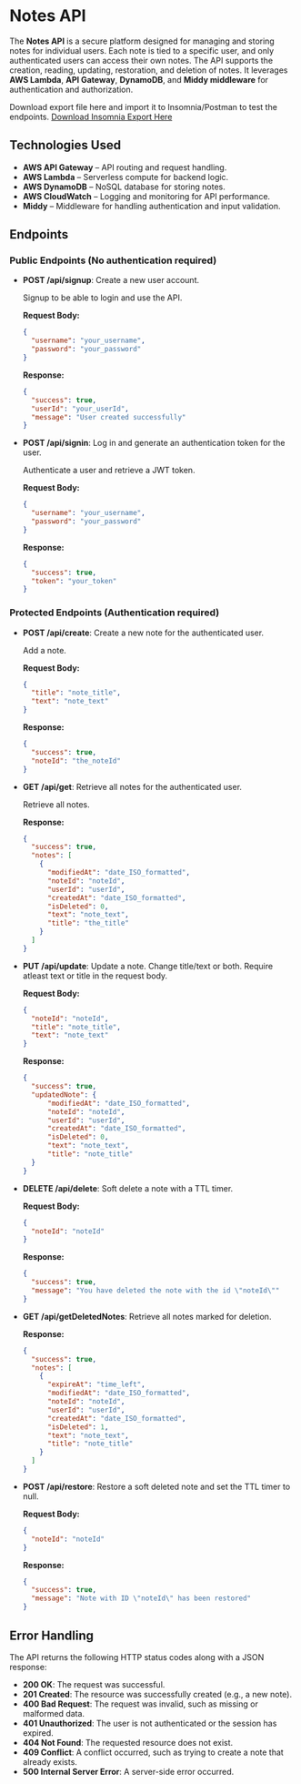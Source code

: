 # Notes API

The **Notes API** is a secure platform designed for managing and storing notes for individual users. Each note is tied to a specific user, and only authenticated users can access their own notes. The API supports the creation, reading, updating, restoration, and deletion of notes. It leverages **AWS Lambda**, **API Gateway**, **DynamoDB**, and **Middy middleware** for authentication and authorization.

Download export file here and import it to Insomnia/Postman to test the endpoints.
[Download Insomnia Export Here](./docs/Linus_Insomnia_API_Notes.json)

## Technologies Used
- **AWS API Gateway** – API routing and request handling.
- **AWS Lambda** – Serverless compute for backend logic.
- **AWS DynamoDB** – NoSQL database for storing notes.
- **AWS CloudWatch** – Logging and monitoring for API performance.
- **Middy** – Middleware for handling authentication and input validation.

## Endpoints

### Public Endpoints (No authentication required)

- **POST /api/signup**: Create a new user account.

  Signup to be able to login and use the API.

  **Request Body:**
  ```json
  {
    "username": "your_username",
    "password": "your_password"
  }
  ```

  **Response:**
  ```json
  {
    "success": true,
    "userId": "your_userId",
    "message": "User created successfully"
  }
  ```

- **POST /api/signin**: Log in and generate an authentication token for the user.

  Authenticate a user and retrieve a JWT token.

  **Request Body:**
  ```json
  {
    "username": "your_username",
    "password": "your_password"
  }
  ```

  **Response:**
  ```json
  {
    "success": true,
    "token": "your_token"
  }
  ```

### Protected Endpoints (Authentication required)

- **POST /api/create**: Create a new note for the authenticated user.

  Add a note.

  **Request Body:**
  ```json
  {
    "title": "note_title",
    "text": "note_text"
  }
  ```

  **Response:**
  ```json
  {
    "success": true,
    "noteId": "the_noteId"
  }
  ```

- **GET /api/get**: Retrieve all notes for the authenticated user.

  Retrieve all notes.

  **Response:**
  ```json
  {
    "success": true,
    "notes": [
      {
        "modifiedAt": "date_ISO_formatted",
        "noteId": "noteId",
        "userId": "userId",
        "createdAt": "date_ISO_formatted",
        "isDeleted": 0,
        "text": "note_text",
        "title": "the_title"
      }
    ]
  }
  ```

- **PUT /api/update**: Update a note. Change title/text or both.
Require atleast text or title in the request body.

  **Request Body:**
  ```json
  {
    "noteId": "noteId",
    "title": "note_title",
    "text": "note_text"
  }
  ```

  **Response:**
  ```json
  {
    "success": true,
    "updatedNote": {
        "modifiedAt": "date_ISO_formatted",
        "noteId": "noteId",
        "userId": "userId",
        "createdAt": "date_ISO_formatted",
        "isDeleted": 0,
        "text": "note_text",
        "title": "note_title"
    }
  }
  ```

- **DELETE /api/delete**: Soft delete a note with a TTL timer.

  **Request Body:**
  ```json
  {
    "noteId": "noteId"
  }
  ```

  **Response:**
  ```json
  {
    "success": true,
    "message": "You have deleted the note with the id \"noteId\""
  }
  ```

- **GET /api/getDeletedNotes**: Retrieve all notes marked for deletion.

  **Response:**
  ```json
  {
    "success": true,
    "notes": [
      {
        "expireAt": "time_left",
        "modifiedAt": "date_ISO_formatted",
        "noteId": "noteId",
        "userId": "userId",
        "createdAt": "date_ISO_formatted",
        "isDeleted": 1,
        "text": "note_text",
        "title": "note_title"
      }
    ]
  }
  ```

- **POST /api/restore**: Restore a soft deleted note and set the TTL timer to null.

  **Request Body:**
  ```json
  {
    "noteId": "noteId"
  }
  ```

  **Response:**
  ```json
  {
    "success": true,
    "message": "Note with ID \"noteId\" has been restored"
  }
  ```

## Error Handling

The API returns the following HTTP status codes along with a JSON response:
- **200 OK**: The request was successful.
- **201 Created**: The resource was successfully created (e.g., a new note).
- **400 Bad Request**: The request was invalid, such as missing or malformed data.
- **401 Unauthorized**: The user is not authenticated or the session has expired.
- **404 Not Found**: The requested resource does not exist.
- **409 Conflict**: A conflict occurred, such as trying to create a note that already exists.
- **500 Internal Server Error**: A server-side error occurred.

